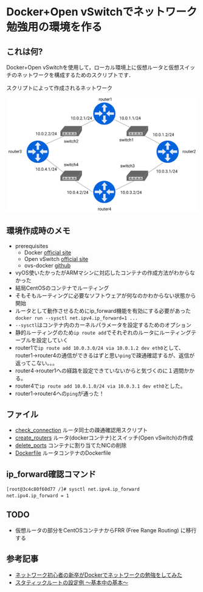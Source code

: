 # Docker+Open vSwitchでネットワーク勉強用の環境を作る

## これは何?
Docker+Open vSwitchを使用して，ローカル環境上に仮想ルータと仮想スイッチのネットワークを構成するためのスクリプトです．

スクリプトによって作成されるネットワーク

![network](./img/ovs-network.png)



## 環境作成時のメモ
- prerequisites
  - Docker [official site](https://www.docker.com/)
  - Open vSwitch [official site](https://www.openvswitch.org/)
  - ovs-docker [github](https://github.com/openvswitch/ovs/blob/master/utilities/ovs-docker)
- vyOS使いたかったがARMマシンに対応したコンテナの作成方法がわからなかった
- 結局CentOSのコンテナでルーティング
- そもそもルーティングに必要なソフトウェアが何なのかわからない状態から開始
- ルータとして動作させるためにip_forward機能を有効にする必要があった`docker run --sysctl net.ipv4.ip_forward=1 ...`
- `--sysctl`はコンテナ内のカーネルパラメータを設定するためのオプション
- 静的ルーティングのため`ip route add`でそれぞれのルータにルーティングテーブルを設定していく
- router1で`ip route add 10.0.3.0/24 via 10.0.1.2 dev eth0`として、router1->router4の通信ができるはずと思い`ping`で疎通確認するが、返信が返ってこない。。。
- router4->router1への経路を設定できていないからと気づくのに１週間かかる。
- router4で`ip route add 10.0.1.0/24 via 10.0.3.1 dev eth0`とした。
- router1->router4への`ping`が通った！


## ファイル

- [check_connection](./check_connection.sh) ルータ同士の疎通確認用スクリプト
- [create_routers](./create_routers.sh) ルータ(dockerコンテナ)とスイッチ(Open vSwitch)の作成
- [delete_ports](./delete_ports.sh) コンテナに割り当てたNICの削除
- [Dockerfile](./Dockerfile) ルータコンテナのDockerfile

## ip_forward確認コマンド
```bash
[root@3c4c80f60d77 /]# sysctl net.ipv4.ip_forward
net.ipv4.ip_forward = 1
```

## TODO

- 仮想ルータの部分をCentOSコンテナからFRR (Free Range Routing) に移行する

## 参考記事

- [ネットワーク初心者の新卒がDockerでネットワークの勉強をしてみた](https://ameblo.jp/principia-ca/entry-12103919307.html)
- [スタティックルートの設定例 ～基本中の基本～](https://www.n-study.com/iprouting/cisco-static-route-example-the-very-basic/)
